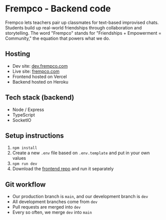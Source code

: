# Frempco - Backend code

Frempco lets teachers pair up classmates for text-based improvised chats. Students build up real-world friendships through collaboration and storytelling. The word "Frempco" stands for "Friendships + Empowerment = Community," the equation that powers what we do.

## Hosting

- Dev site: [dev.frempco.com](https://dev.frempco.com/)
- Live site: [frempco.com](https://www.frempco.com/)
- Frontend hosted on Vercel
- Backend hosted on Heroku

## Tech stack (backend)

- Node / Express
- TypeScript
- SocketIO

## Setup instructions

1. `npm install`
2. Create a new `.env` file based on `.env.template` and put in your own values
3. `npm run dev`
4. Download the [frontend repo](https://github.com/Frempco/web-client) and run it separately

## Git workflow

- Our production branch is `main`, and our development branch is `dev`
- All development branches come from `dev`
- Pull requests are merged into `dev`
- Every so often, we merge `dev` into `main`
